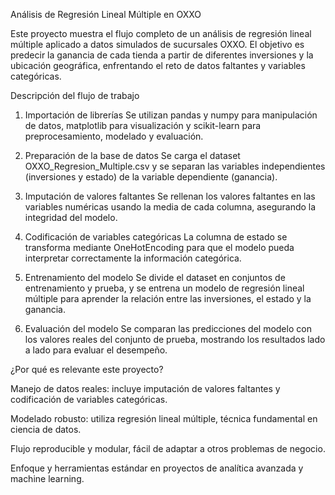 Análisis de Regresión Lineal Múltiple en OXXO

Este proyecto muestra el flujo completo de un análisis de regresión lineal múltiple aplicado a datos simulados de sucursales OXXO. El objetivo es predecir la ganancia de cada tienda a partir de diferentes inversiones y la ubicación geográfica, enfrentando el reto de datos faltantes y variables categóricas.

Descripción del flujo de trabajo

1. Importación de librerías
Se utilizan pandas y numpy para manipulación de datos, matplotlib para visualización y scikit-learn para preprocesamiento, modelado y evaluación.

2. Preparación de la base de datos
Se carga el dataset OXXO_Regresion_Multiple.csv y se separan las variables independientes (inversiones y estado) de la variable dependiente (ganancia).

3. Imputación de valores faltantes
Se rellenan los valores faltantes en las variables numéricas usando la media de cada columna, asegurando la integridad del modelo.

4. Codificación de variables categóricas
La columna de estado se transforma mediante OneHotEncoding para que el modelo pueda interpretar correctamente la información categórica.

5. Entrenamiento del modelo
Se divide el dataset en conjuntos de entrenamiento y prueba, y se entrena un modelo de regresión lineal múltiple para aprender la relación entre las inversiones, el estado y la ganancia.

6. Evaluación del modelo
Se comparan las predicciones del modelo con los valores reales del conjunto de prueba, mostrando los resultados lado a lado para evaluar el desempeño.

¿Por qué es relevante este proyecto?

Manejo de datos reales: incluye imputación de valores faltantes y codificación de variables categóricas.

Modelado robusto: utiliza regresión lineal múltiple, técnica fundamental en ciencia de datos.

Flujo reproducible y modular, fácil de adaptar a otros problemas de negocio.

Enfoque y herramientas estándar en proyectos de analítica avanzada y machine learning.
